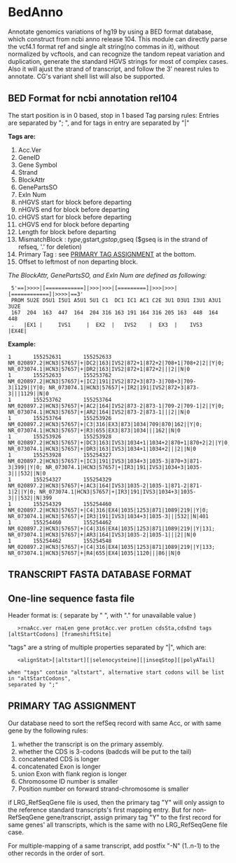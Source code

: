 BedAnno
=======

Annotate genomics variations of hg19 by using a BED format database, 
which construct from ncbi anno release 104. This module can directly 
parse the vcf4.1 format ref and single alt string(no commas in it),
without normalized by vcftools, and can recognize the tandom repeat 
variation and duplication, generate the standard HGVS strings for 
most of complex cases. Also it will ajust the strand of transcript,
and follow the 3' nearest rules to annotate. CG's variant shell list
will also be supported.

BED Format for ncbi annotation rel104
----------------------------------------
The start position is in 0 based, stop in 1 based
Tag parsing rules: Entries are separated by "; ", and for tags in entry are separated by "|"

**Tags are:**

1.  Acc.Ver
2.  GeneID
3.  Gene Symbol
4.  Strand
5.  BlockAttr
6.  GenePartsSO
7.  ExIn Num
8.  nHGVS start for block before departing
9.  nHGVS end for block before departing
10. cHGVS start for block before departing
11. cHGVS end for block before departing
12. Length for block before departing
13. MismatchBlock :  $type,$gstart,$gstop,$gseq 
                     ($gseq is in the strand of refseq, '.' for deletion)
14. Primary Tag   :  see [PRIMARY TAG ASSIGNMENT][1] at the bottom.
15. Offset to leftmost of non departing block.

*The BlockAttr, GenePartsSO, and ExIn Num are defined as following:*

     5'==|>>>>|[============]|>>>|>>>|[=========]|>>>|>>>|[============]|>>>>|==3'
     PROM 5U2E D5U1 I5U1 A5U1 5U1 C1  DC1 IC1 AC1 C2E 3U1 D3U1 I3U1 A3U1 3U2E
     167  204  163  447  164  204 316 163 191 164 316 205 163  448  164  448
     .   |EX1 |     IVS1     |  EX2  |   IVS2    |  EX3  |    IVS3      |EX4E|               


**Example:**

    1       155252631       155252633       NM_020897.2|HCN3|57657|+|DC2|163|IVS2|872+1|872+2|708+1|708+2|2||Y|0; NR_073074.1|HCN3|57657|+|DR2|163|IVS2|872+1|872+2|||2||N|0
    1       155252633       155253762       NM_020897.2|HCN3|57657|+|IC2|191|IVS2|872+3|873-3|708+3|709-3|1129||Y|0; NR_073074.1|HCN3|57657|+|IR2|191|IVS2|872+3|873-3|||1129||N|0
    1       155253762       155253764       NM_020897.2|HCN3|57657|+|AC2|164|IVS2|873-2|873-1|709-2|709-1|2||Y|0; NR_073074.1|HCN3|57657|+|AR2|164|IVS2|873-2|873-1|||2||N|0
    1       155253764       155253926       NM_020897.2|HCN3|57657|+|C3|316|EX3|873|1034|709|870|162||Y|0; NR_073074.1|HCN3|57657|+|R3|655|EX3|873|1034|||162||N|0
    1       155253926       155253928       NM_020897.2|HCN3|57657|+|DC3|163|IVS3|1034+1|1034+2|870+1|870+2|2||Y|0; NR_073074.1|HCN3|57657|+|DR3|163|IVS3|1034+1|1034+2|||2||N|0
    1       155253928       155254327       NM_020897.2|HCN3|57657|+|IC3|191|IVS3|1034+3|1035-3|870+3|871-3|399||Y|0; NR_073074.1|HCN3|57657|+|IR3|191|IVS3|1034+3|1035-3|||532||N|0
    1       155254327       155254329       NM_020897.2|HCN3|57657|+|AC3|164|IVS3|1035-2|1035-1|871-2|871-1|2||Y|0; NR_073074.1|HCN3|57657|+|IR3|191|IVS3|1034+3|1035-3|||532||N|399
    1       155254329       155254460       NM_020897.2|HCN3|57657|+|C4|316|EX4|1035|1253|871|1089|219||Y|0; NR_073074.1|HCN3|57657|+|IR3|191|IVS3|1034+3|1035-3|||532||N|401
    1       155254460       155254462       NM_020897.2|HCN3|57657|+|C4|316|EX4|1035|1253|871|1089|219||Y|131; NR_073074.1|HCN3|57657|+|AR3|164|IVS3|1035-2|1035-1|||2||N|0
    1       155254462       155254548       NM_020897.2|HCN3|57657|+|C4|316|EX4|1035|1253|871|1089|219||Y|133; NR_073074.1|HCN3|57657|+|R4|655|EX4|1035|1120|||86||N|0


TRANSCRIPT FASTA DATABASE FORMAT
--------------------------------

   One-line sequence fasta file
   ----------------------------
   Header format is: ( separate by " ", with "." for unavailable value )

       >rnaAcc.ver rnaLen gene protAcc.ver protLen cdsSta,cdsEnd tags [altStartCodons] [frameshiftSite]

   "tags" are a string of multiple properties separated by "|", which are:

       <alignStat>[|altstart][|selenocysteine][|inseqStop][|polyATail]

    when "tags" contain "altstart", alternative start codons will be list in "altStartCodons",
    separated by ";"

PRIMARY TAG ASSIGNMENT
----------------------

Our database need to sort the refSeq record with same Acc,
or with same gene by the following rules:

1. whether the transcript is on the primary assembly.
2. whether the CDS is 3-codons (badcds will be put to the tail)
3. concatenated CDS is longer
4. concatenated Exon is longer
5. union Exon with flank region is longer
6. Chromosome ID number is smaller
7. Position number on forward strand-chromosome is smaller

if LRG\_RefSeqGene file is used, then the primary tag "Y" will
only assign to the reference standard transcripts's first
mapping entry. But for non-RefSeqGene gene/transcript,
assign primary tag "Y" to the first record for same genes' all
transcripts, which is the same with no LRG\_RefSeqGene file case.

For multiple-mapping of a same transcript, add postfix "-N"
(1..n-1) to the other records in the order of sort.

[1]: #primary-tag-assignment
